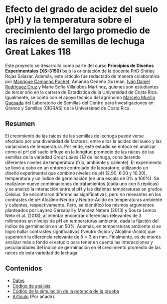 # Efecto del grado de acidez del suelo (pH) y la temperatura sobre el crecimiento del largo promedio de las raíces de semillas de lechuga Great Lakes 118

Este proyecto se desarrolló como parte del curso **Principios de Diseños Experimentales (XS-3150)** bajo la orientación de la docente PhD Shirley Rojas Salazar. Además, este artículo fue redactado de manera colaborativa por [Manrique Camacho Pochet](https://www.linkedin.com/in/manriquecamachop/), Amanda Cedeño Guzmán, [Iván Daniel Rodríguez Cruz](https://www.linkedin.com/in/iv%C3%A1n-daniel-rodr%C3%ADguez-cruz-2471a325a/) y Marie Sofia Villalobos Martínez, quienes son estudiantes de tercer año en la carrera de Estadística de la Universidad de Costa Rica. Igualmente, se contó con el apoyo técnico del agrónomo [Marcelo Murillo Quesada](https://vinv.ucr.ac.cr/sigpro/web/researchers/207300957) del Laboratorio de Semillas del Centro para Investigaciones en Granos y Semillas (CIGRAS) de la Universidad de Costa Rica. 

## Resumen 

El crecimiento de las raíces de las semillas de lechuga puede verse afectado por una diversidad de factores, entre ellos la acidez del suelo y las variaciones de temperatura. Por ende, este estudio se enfocó en analizar cómo el pH del suelo influye en la longitud promedio de las raíces de las semillas de la variedad *Great Lakes 118* de lechuga, considerando diferentes niveles de temperatura (frío, ambiente y caliente). El experimento se llevó a cabo en un entorno controlado de laboratorio, utilizando un diseño experimental que combinó niveles de pH (2.90, 6.00 y 10.30), temperatura y un índice de germinación (en una escala de 0% a 100%). Se realizaron nueve combinaciones de tratamientos (cada uno con 5 réplicas) y se analizó la interacción entre el pH y las distintas temperaturas en grados Celsius. Se encontraron diferencias significativas, pero no relevantes en los contrastes de pH Alcalino-Neutro y Neutro-Ácido en temperaturas ambiente y calientes, respectivamente. Pero, se identificó los mismos argumentos planteados por Laynez Garsaball y Méndez Natera (2013) y Souza Lemos Neto et al. (2018), al intentar encontrar diferencias relevantes de 3 milímetros en niveles de pH en temperaturas ambiente, dada la fijación del índice de germinación en un 50%. Además, en temperaturas ambiente sí se logró hallar contrastes significativos (Neutro-Ácido y Alcalino-Ácido) que superaron la diferencia relevante de $\delta = 3$ en mm. Finalmente, es de interés analizar más a fondo el estudio para tener en cuenta las interacciones y peculiaridades del índice de germinación en el crecimiento promedio de las raíces de esta variedad de lechuga.

## Contenidos

* [Datos](https://github.com/ivanrodc/Experimento_XS-3150/blob/main/data_semillas.csv)
* [Código de análisis](https://github.com/ivanrodc/Experimento_XS-3150/blob/main/codigo_analisis.qmd)
* [Código de la simulación de la potencia de la prueba](https://github.com/ivanrodc/Experimento_XS-3150/blob/main/simulacion_potencia.R)
* [Artículo]() (Por añadir).



